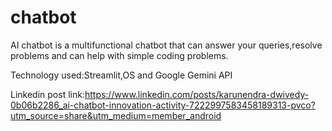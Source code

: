 # chatbot

AI chatbot is a multifunctional chatbot that can answer your queries,resolve problems and can help with simple coding problems.

Technology used:Streamlit,OS and Google Gemini API

Linkedin post link:https://www.linkedin.com/posts/karunendra-dwivedy-0b06b2286_ai-chatbot-innovation-activity-7222997583458189313-pvco?utm_source=share&utm_medium=member_android 
